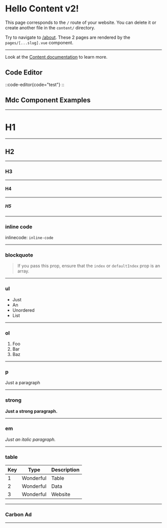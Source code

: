 # Hello Content v2!

This page corresponds to the `/` route of your website. You can delete it or create another file in the `content/` directory.

Try to navigate to [/about](/about). These 2 pages are rendered by the `pages/[...slug].vue` component.

---

Look at the [Content documentation](https://content-v2.nuxtjs.org/) to learn more.

## Code Editor

::code-editor{code="<CButton>test</CButton>"}
::

## Mdc Component Examples

---

# H1

---

## H2

---

### H3 

---

#### H4

---


##### H5

---

### inline code

inlinecode: `inline-code`

---

### blockquote

> If you pass this prop, ensure that the `index` or `defaultIndex` prop is an
> array.

---

### ul

- Just
- An
- Unordered
- List

---

### ol

1. Foo
2. Bar
3. Baz

---

### p

Just a paragraph

---

### strong

**Just a strong paragraph.**

---

### em

_Just an italic paragraph._

---

### table

| Key | Type      | Description |
| --- | --------- | ----------- |
| 1   | Wonderful | Table       |
| 2   | Wonderful | Data        |
| 3   | Wonderful | Website     |

---

### Carbon Ad

<CarbonAd />

---